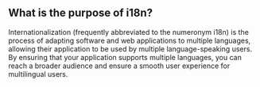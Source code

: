 ## What is the purpose of i18n?

Internationalization (frequently abbreviated to the numeronym i18n) is the process of adapting software and web applications to multiple languages, allowing their application to be used by multiple language-speaking users. By ensuring that your application supports multiple languages, you can reach a broader audience and ensure a smooth user experience for multilingual users.
